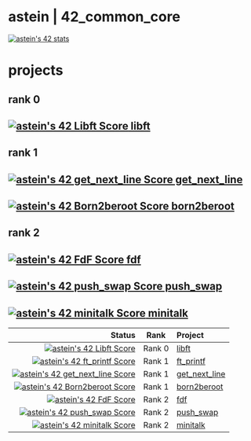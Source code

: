 # astein | 42_common_core

[![astein's 42 stats](https://badge42.vercel.app/api/v2/clipcdl9g003008ju3zj0h44e/stats?cursusId=21&coalitionId=110)](https://profile.intra.42.fr/users/astein)

# projects
## rank 0
## [![astein's 42 Libft Score](https://badge42.vercel.app/api/v2/clipcdl9g003008ju3zj0h44e/project/3060883)   libft](./01_libft) 
## rank 1
## 
## [![astein's 42 get_next_line Score](https://badge42.vercel.app/api/v2/clipcdl9g003008ju3zj0h44e/project/3077522)   get_next_line](./03_get_next_line)
## [![astein's 42 Born2beroot Score](https://badge42.vercel.app/api/v2/clipcdl9g003008ju3zj0h44e/project/3094208)   born2beroot](./04_born2beroot)
## rank 2
## [![astein's 42 FdF Score](https://badge42.vercel.app/api/v2/clipcdl9g003008ju3zj0h44e/project/3095759)   fdf](./05_fdf)
## [![astein's 42 push_swap Score](https://badge42.vercel.app/api/v2/clipcdl9g003008ju3zj0h44e/project/3096056)   push_swap](./06_push_swap)
## [![astein's 42 minitalk Score](https://badge42.vercel.app/api/v2/clipcdl9g003008ju3zj0h44e/project/3112131)   minitalk](./07_minitalk)

| Status                                                                                                                                   |  Rank  | Project                             |
| ---:                                                                                                                                     | :---:  | :---                                |
| [![astein's 42 Libft Score](https://badge42.vercel.app/api/v2/clipcdl9g003008ju3zj0h44e/project/3060883)](./01_libft)                    | Rank 0 | [libft](./01_libft)                 |
| [![astein's 42 ft_printf Score](https://badge42.vercel.app/api/v2/clipcdl9g003008ju3zj0h44e/project/3072972)](./02_ft_printf)            | Rank 1 | [ft_printf](./02_ft_printf)         |
| [![astein's 42 get_next_line Score](https://badge42.vercel.app/api/v2/clipcdl9g003008ju3zj0h44e/project/3077522)](./03_get_next_line)    | Rank 1 | [get_next_line](./03_get_next_line) |
| [![astein's 42 Born2beroot Score](https://badge42.vercel.app/api/v2/clipcdl9g003008ju3zj0h44e/project/3094208)](./04_born2beroot)        | Rank 1 | [born2beroot](./04_born2beroot)     |
| [![astein's 42 FdF Score](https://badge42.vercel.app/api/v2/clipcdl9g003008ju3zj0h44e/project/3095759)](./05_fdf)                        | Rank 2 | [fdf](./05_fdf)                     |
| [![astein's 42 push_swap Score](https://badge42.vercel.app/api/v2/clipcdl9g003008ju3zj0h44e/project/3096056)](./06_push_swap)            | Rank 2 | [push_swap](./06_push_swap)         |
| [![astein's 42 minitalk Score](https://badge42.vercel.app/api/v2/clipcdl9g003008ju3zj0h44e/project/3112131)](./07_minitalk)              | Rank 2 | [minitalk](./07_minitalk)           |





